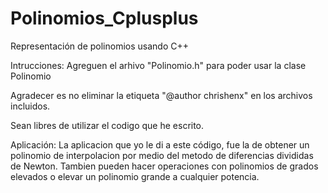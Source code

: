 Polinomios_Cplusplus
====================

Representación de polinomios usando C++

Intrucciones:
   Agreguen el arhivo "Polinomio.h" para poder usar la clase Polinomio
   
Agradecer es no eliminar la etiqueta "@author chrishenx" en los archivos incluidos.

Sean libres de utilizar el codigo que he escrito.

Aplicación:
    La aplicacion que yo le di a este código, fue la de obtener un polinomio de interpolacion por
  medio del metodo de diferencias divididas de Newton.
    Tambien pueden hacer operaciones con polinomios de grados elevados o 
  elevar un polinomio grande a cualquier potencia.
